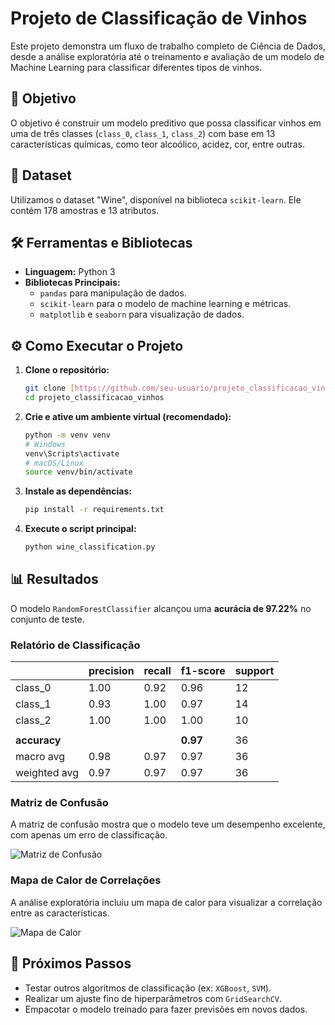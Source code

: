# Projeto de Classificação de Vinhos

Este projeto demonstra um fluxo de trabalho completo de Ciência de Dados, desde a análise exploratória até o treinamento e avaliação de um modelo de Machine Learning para classificar diferentes tipos de vinhos.

## 🎯 Objetivo

O objetivo é construir um modelo preditivo que possa classificar vinhos em uma de três classes (`class_0`, `class_1`, `class_2`) com base em 13 características químicas, como teor alcoólico, acidez, cor, entre outras.

## 💾 Dataset

Utilizamos o dataset "Wine", disponível na biblioteca `scikit-learn`. Ele contém 178 amostras e 13 atributos.

## 🛠️ Ferramentas e Bibliotecas

* **Linguagem:** Python 3
* **Bibliotecas Principais:**
    * `pandas` para manipulação de dados.
    * `scikit-learn` para o modelo de machine learning e métricas.
    * `matplotlib` e `seaborn` para visualização de dados.

## ⚙️ Como Executar o Projeto

1.  **Clone o repositório:**
    ```bash
    git clone [https://github.com/seu-usuario/projeto_classificacao_vinhos.git](https://github.com/seu-usuario/projeto_classificacao_vinhos.git)
    cd projeto_classificacao_vinhos
    ```

2.  **Crie e ative um ambiente virtual (recomendado):**
    ```bash
    python -m venv venv
    # Windows
    venv\Scripts\activate
    # macOS/Linux
    source venv/bin/activate
    ```

3.  **Instale as dependências:**
    ```bash
    pip install -r requirements.txt
    ```

4.  **Execute o script principal:**
    ```bash
    python wine_classification.py
    ```

## 📊 Resultados

O modelo `RandomForestClassifier` alcançou uma **acurácia de 97.22%** no conjunto de teste.

### Relatório de Classificação

|              | precision | recall | f1-score | support |
|--------------|-----------|--------|----------|---------|
| class_0      |      1.00 |   0.92 |     0.96 |      12 |
| class_1      |      0.93 |   1.00 |     0.97 |      14 |
| class_2      |      1.00 |   1.00 |     1.00 |      10 |
|              |           |        |          |         |
| **accuracy** |           |        |   **0.97** |      36 |
| macro avg    |      0.98 |   0.97 |     0.97 |      36 |
| weighted avg |      0.97 |   0.97 |     0.97 |      36 |


### Matriz de Confusão

A matriz de confusão mostra que o modelo teve um desempenho excelente, com apenas um erro de classificação.

![Matriz de Confusão](confusion_matrix.png)

### Mapa de Calor de Correlações

A análise exploratória incluiu um mapa de calor para visualizar a correlação entre as características.

![Mapa de Calor](correlation_heatmap.png)

## 🚀 Próximos Passos

* Testar outros algoritmos de classificação (ex: `XGBoost`, `SVM`).
* Realizar um ajuste fino de hiperparâmetros com `GridSearchCV`.
* Empacotar o modelo treinado para fazer previsões em novos dados.